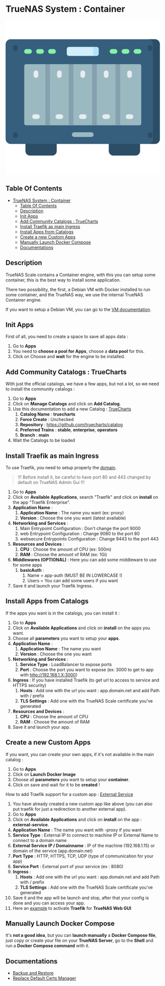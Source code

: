 # TrueNAS System : Container

![Icon](../icon.png)

## Table Of Contents

- [TrueNAS System : Container](#truenas-system--container)
  - [Table Of Contents](#table-of-contents)
  - [Description](#description)
  - [Init Apps](#init-apps)
  - [Add Community Catalogs : TrueCharts](#add-community-catalogs--truecharts)
  - [Install Traefik as main Ingress](#install-traefik-as-main-ingress)
  - [Install Apps from Catalogs](#install-apps-from-catalogs)
  - [Create a new Custom Apps](#create-a-new-custom-apps)
  - [Manually Launch Docker Compose](#manually-launch-docker-compose)
  - [Documentations](#documentations)

## Description

TrueNAS Scale contains a Container engine, with this you can setup some container, this is the best way to install some application.

There two possibility, the first, a Debian VM with Docker installed to run some container, and the TrueNAS way, we use the internal TrueNAS Container engine.

If you want to setup a Debian VM, you can go to the [VM documentation](./vm.md).

## Init Apps

First of all, you need to create a space to save all apps data :

1) Go to **Apps**
2) You need to **choose a pool for Apps**, choose a **data pool** for this.
3) Click on Choose and **wait** for the engine to be installed.

## Add Community Catalogs : TrueCharts

With just the official catalogs, we have a few apps, but not a lot, so we need to install the community catalogs :

1) Go to **Apps**
2) Click on **Manage Catalogs** and click on **Add Catalog**.
3) Use this documentation to add a new Catalog : [TrueCharts](https://truecharts.org/)
   1) **Catalog Name** : **truecharts**
   2) **Force Create** : Unchecked
   3) **Repository** : https://github.com/truecharts/catalog
   4) **Preferred Trains** : **stable**, **enterprise**, **operators**
   5) **Branch** : **main**
4) Wait the Catalogs to be loaded

## Install Traefik as main Ingress

To use Traefik, you need to setup properly the [domain](./domain.md).

> !!! Before install it, be careful to have port 80 and 443 changed by default on TrueNAS Admin Gui !!!

1) Go to **Apps**
2) Click on **Available Applications**, search "Traefik" and click on **install** on the app "Traefik Enterprise".
3) **Application Name** :
   1) **Application Name** : The name you want (ex: proxy)
   2) **Version** : Choose the one you want (latest available)
4) **Networking and Services** :
   1) Main Entrypoint Configuration : Don't change the port 9000
   2) web Entrypoint Configuration : Change 9080 to the port 80
   3) websecure Entrypoints Configuration : Change 9443 to the port 443
5) **Resources and Devices** :
   1) **CPU** : Choose the amount of CPU (ex: 500m)
   2) **RAM** : Choose the amount of RAM (ex: 1Gi)
6) **Middlewares (OPTIONAL)** : Here you can add some middleware to use for some apps
   1) **basicAuth** :
      1) Name = app-auth (MUST BE IN LOWERCASE !)
      2) Users = You can add some users if you want
7) Save it and launch your Traefik Ingress.

## Install Apps from Catalogs

If the apps you want is in the catalogs, you can install it :

1) Go to **Apps**
2) Click on **Available Applications** and click on **install** on the apps you want.
3) Choose all **parameters** you want to setup your **apps**.
4) **Application Name** :
   1) **Application Name** : The name you want
   2) **Version** : Choose the one you want
5) **Networking and Services** :
   1) **Service Type** : LoadBalancer to expose ports
   2) **Port** : Choose the port you want to expose (ex: 3000 to get to app with http://192.168.1.X:3000)
6) **Ingress** : If you have installed Traefik (to get url to access to service and HTTPS security)
   1) **Hosts** : Add one with the url you want : app.domain.net and add Path with / prefix
   2) **TLS Settings** : Add one with the TrueNAS Scale certificate you've generated
7) **Resources and Devices** :
   1) **CPU** : Choose the amount of CPU
   2) **RAM** : Choose the amount of RAM
8) Save it and launch your app.

## Create a new Custom Apps

If you want, you can create your own apps, if it's not available in the main catalog :

1) Go to **Apps**
2) Click on **Launch Docker Image**
3) Choose all **parameters** you want to setup your **container**.
4) Click on save and wait for it to be **created** !

How to add Traefik support for a custom app : [External Service](https://truecharts.org/charts/stable/external-service/)

1) You have already created a new custom app like above (you can also put traefik for just a redirection to another external app).
2) Go to **Apps**
3) Click on **Available Applications** and click on **install** on the app : **external-service**.
4) **Application Name** : The name you want with -proxy if you want
5) **Service Type** : External IP to connect to machine IP or External Name to connect to a domain name
6) **External Service IP / Domainname** : IP of the machine (192.168.1.15) or domain of the service (app.domain.net)
7) **Port Type** : HTTP, HTTPS, TCP, UDP (type of communication for your app)
8) **Service Port** : External port of your service (ex : 8080)
9) **Ingress** :
   1) **Hosts** : Add one with the url you want : app.domain.net and add Path with / prefix
   2) **TLS Settings** : Add one with the TrueNAS Scale certificate you've generated
10) Save it and the app will be launch and stop, after that your config is done and you can access your app.
11) Here an [example](https://truecharts.org/manual/SCALE/guides/truenas-web-gui-via-traefik) to activate **Traefik** for **TrueNAS Web GUI**

## Manually Launch Docker Compose

It's **not a good idea**, but you can **launch manually** a **Docker Compose file**, just copy or create your file on your **TrueNAS Server**, go to the **Shell** and run a **Docker Compose command** with it.

## Documentations

- [Backup and Restore](https://truecharts.org/manual/SCALE/guides/backup-restore)
- [Replace Default Certs Manager](https://truecharts.org/charts/enterprise/clusterissuer/how-to/)
